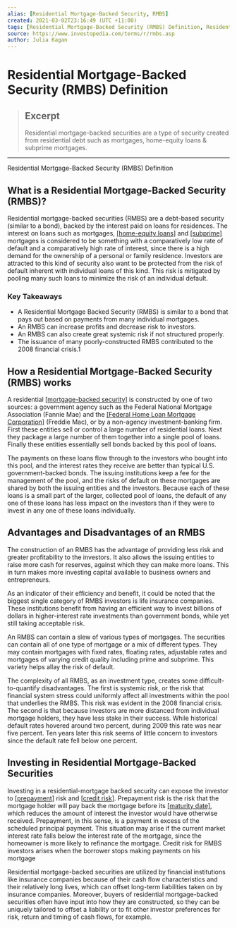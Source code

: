 ```yaml
---
alias: [Residential Mortgage-Backed Security, RMBS]
created: 2021-03-02T23:16:49 (UTC +11:00)
tags: [Residential Mortgage-Backed Security (RMBS) Definition, Residential Mortgage-Backed Security (RMBS) Definition]
source: https://www.investopedia.com/terms/r/rmbs.asp
author: Julia Kagan
---
```


# Residential Mortgage-Backed Security (RMBS) Definition

> ## Excerpt
> Residential mortgage-backed securities are a type of security created from residential debt such as mortgages, home-equity loans & subprime mortgages.

---

Residential Mortgage-Backed Security (RMBS) Definition
## What is a Residential Mortgage-Backed Security (RMBS)?

Residential mortgage-backed securities (RMBS) are a debt-based security (similar to a bond), backed by the interest paid on loans for residences. The interest on loans such as mortgages, [[home-equity loans]](https://www.investopedia.com/terms/h/homeequityloan.asp) and [[subprime]](https://www.investopedia.com/terms/s/subprime.asp) mortgages is considered to be something with a comparatively low rate of default and a comparatively high rate of interest, since there is a high demand for the ownership of a personal or family residence. Investors are attracted to this kind of security also want to be protected from the risk of default inherent with individual loans of this kind. This risk is mitigated by pooling many such loans to minimize the risk of an individual default.

### Key Takeaways

-   A Residential Mortgage Backed Security (RMBS) is similar to a bond that pays out based on payments from many individual mortgages.
-   An RMBS can increase profits and decrease risk to investors.
-   An RMBS can also create great systemic risk if not structured properly.
-   The issuance of many poorly-constructed RMBS contributed to the 2008 financial crisis.1

## How a Residential Mortgage-Backed Security (RMBS) works

A residential [[mortgage-backed security]](https://www.investopedia.com/terms/m/mbs.asp) is constructed by one of two sources: a government agency such as the Federal National Mortgage Association (Fannie Mae) and the [[Federal Home Loan Mortgage Corporation]](https://www.investopedia.com/terms/f/freddiemac.asp) (Freddie Mac), or by a non-agency investment-banking firm. First these entities sell or control a large number of residential loans. Next they package a large number of them together into a single pool of loans. Finally these entities essentially sell bonds backed by this pool of loans.

The payments on these loans flow through to the investors who bought into this pool, and the interest rates they receive are better than typical U.S. government-backed bonds. The issuing institutions keep a fee for the management of the pool, and the risks of default on these mortgages are shared by both the issuing entities and the investors. Because each of these loans is a small part of the larger, collected pool of loans, the default of any one of these loans has less impact on the investors than if they were to invest in any one of these loans individually.

## Advantages and Disadvantages of an RMBS

The construction of an RMBS has the advantage of providing less risk and greater profitability to the investors. It also allows the issuing entities to raise more cash for reserves, against which they can make more loans. This in turn makes more investing capital available to business owners and entrepreneurs.

As an indicator of their efficiency and benefit, it could be noted that the biggest single category of RMBS investors is life insurance companies. These institutions benefit from having an efficient way to invest billions of dollars in higher-interest rate investments than government bonds, while yet still taking acceptable risk.

An RMBS can contain a slew of various types of mortgages. The securities can contain all of one type of mortgage or a mix of different types. They may contain mortgages with fixed rates, floating rates, adjustable rates and mortgages of varying credit quality including prime and subprime. This variety helps allay the risk of default.

The complexity of all RMBS, as an investment type, creates some difficult-to-quantify disadvantages. The first is systemic risk, or the risk that financial system stress could uniformly affect all investments within the pool that underlies the RMBS. This risk was evident in the 2008 financial crisis. The second is that because investors are more distanced from individual mortgage holders, they have less stake in their success. While historical default rates hovered around two percent, during 2009 this rate was near five percent. Ten years later this risk seems of little concern to investors since the default rate fell below one percent.

## Investing in Residential Mortgage-Backed Securities

Investing in a residential-mortgage backed security can expose the investor to [[prepayment]](https://www.investopedia.com/terms/p/prepayment.asp) risk and [[credit risk]](https://www.investopedia.com/terms/c/creditrisk.asp). Prepayment risk is the risk that the mortgage holder will pay back the mortgage before its [[maturity date]](https://www.investopedia.com/terms/m/maturitydate.asp), which reduces the amount of interest the investor would have otherwise received. Prepayment, in this sense, is a payment in excess of the scheduled principal payment. This situation may arise if the current market interest rate falls below the interest rate of the mortgage, since the homeowner is more likely to refinance the mortgage. Credit risk for RMBS investors arises when the borrower stops making payments on his mortgage

Residential mortgage-backed securities are utilized by financial institutions like insurance companies because of their cash flow characteristics and their relatively long lives, which can offset long-term liabilities taken on by insurance companies. Moreover, buyers of residential mortgage-backed securities often have input into how they are constructed, so they can be uniquely tailored to offset a liability or to fit other investor preferences for risk, return and timing of cash flows, for example.

